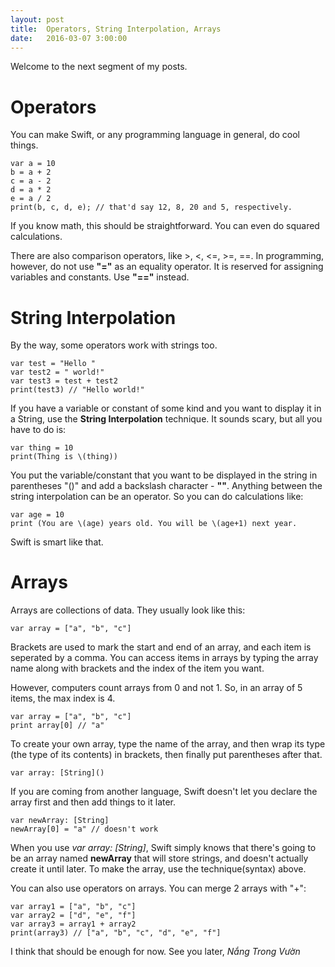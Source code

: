 ```yaml
---
layout: post
title:  Operators, String Interpolation, Arrays
date:   2016-03-07 3:00:00
---
```

Welcome to the next segment of my posts.

# Operators
You can make Swift, or any programming language in general, do cool things.

```
var a = 10
b = a + 2
c = a - 2
d = a * 2
e = a / 2
print(b, c, d, e); // that'd say 12, 8, 20 and 5, respectively.
```

If you know math, this should be straightforward. You can even do squared calculations.

There are also comparison operators, like >, <, <=, >=, ==.
In programming, however, do not use **"="** as an equality operator. It is reserved for assigning variables and constants. Use **"=="** instead.

# String Interpolation

By the way, some operators work with strings too.
```
var test = "Hello "
var test2 = " world!"
var test3 = test + test2
print(test3) // "Hello world!"
```

If you have a variable or constant of some kind and you want to display it in a String, use the **String Interpolation** technique. It sounds scary, but all you have to do is:
```
var thing = 10
print(Thing is \(thing))
```

You put the variable/constant that you want to be displayed in the string in parentheses "()" and add a backslash character - **"\"**.
Anything between the string interpolation can be an operator. So you can do calculations like:
```
var age = 10
print (You are \(age) years old. You will be \(age+1) next year.
```

Swift is smart like that.

# Arrays
Arrays are collections of data. They usually look like this:

```
var array = ["a", "b", "c"]
```
Brackets are used to mark the start and end of an array, and each item is seperated by a comma.
You can access items in arrays by typing the array name along with brackets and the index of the item you want.

However, computers count arrays from 0 and not 1. So, in an array of 5 items, the max index is 4.

```
var array = ["a", "b", "c"]
print array[0] // "a"
```
To create your own array, type the name of the array, and then wrap its type (the type of its contents) in brackets, then finally put parentheses after that.

```
var array: [String]()
```

If you are coming from another language, Swift doesn't let you declare the array first and then add things to it later.

```
var newArray: [String]
newArray[0] = "a" // doesn't work
```

When you use *var array: [String]*, Swift simply knows that there's going to be an array named **newArray** that will store strings, and doesn't actually create it
until later. To make the array, use the technique(syntax) above.

You can also use operators on arrays. You can merge 2 arrays with "+":

```
var array1 = ["a", "b", "c"]
var array2 = ["d", "e", "f"]
var array3 = array1 + array2
print(array3) // ["a", "b", "c", "d", "e", "f"]

```

I think that should be enough for now.
See you later,
*Nắng Trong Vườn*
